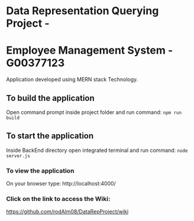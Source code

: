 
# Data Representation Querying Project - 
# Employee Management System - G00377123

Application developed using MERN stack Technology.

## To build the application
Open command prompt inside project folder and run command:
`npm run build`

## To start the application
Inside BackEnd directory open integrated terminal and run command:
`node server.js`

### To view the application
On your browser type: http://localhost:4000/

### Click on the link to access the Wiki:
https://github.com/rodAlm08/DataRepProject/wiki

